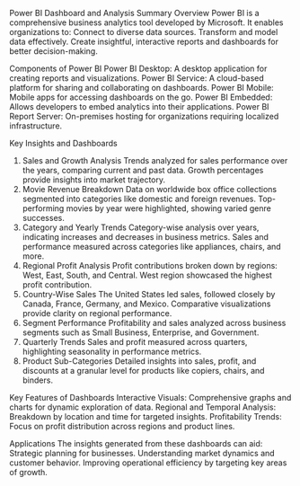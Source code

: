 Power BI Dashboard and Analysis Summary
Overview
Power BI is a comprehensive business analytics tool developed by Microsoft. It enables organizations to:
Connect to diverse data sources.
Transform and model data effectively.
Create insightful, interactive reports and dashboards for better decision-making.

Components of Power BI
Power BI Desktop: A desktop application for creating reports and visualizations.
Power BI Service: A cloud-based platform for sharing and collaborating on dashboards.
Power BI Mobile: Mobile apps for accessing dashboards on the go.
Power BI Embedded: Allows developers to embed analytics into their applications.
Power BI Report Server: On-premises hosting for organizations requiring localized infrastructure.

Key Insights and Dashboards
1. Sales and Growth Analysis
Trends analyzed for sales performance over the years, comparing current and past data.
Growth percentages provide insights into market trajectory.
2. Movie Revenue Breakdown
Data on worldwide box office collections segmented into categories like domestic and foreign revenues.
Top-performing movies by year were highlighted, showing varied genre successes.
3. Category and Yearly Trends
Category-wise analysis over years, indicating increases and decreases in business metrics.
Sales and performance measured across categories like appliances, chairs, and more.
4. Regional Profit Analysis
Profit contributions broken down by regions: West, East, South, and Central.
West region showcased the highest profit contribution.
5. Country-Wise Sales
The United States led sales, followed closely by Canada, France, Germany, and Mexico.
Comparative visualizations provide clarity on regional performance.
6. Segment Performance
Profitability and sales analyzed across business segments such as Small Business, Enterprise, and Government.
7. Quarterly Trends
Sales and profit measured across quarters, highlighting seasonality in performance metrics.
8. Product Sub-Categories
Detailed insights into sales, profit, and discounts at a granular level for products like copiers, chairs, and binders.

Key Features of Dashboards
Interactive Visuals: Comprehensive graphs and charts for dynamic exploration of data.
Regional and Temporal Analysis: Breakdown by location and time for targeted insights.
Profitability Trends: Focus on profit distribution across regions and product lines.

Applications
The insights generated from these dashboards can aid:
Strategic planning for businesses.
Understanding market dynamics and customer behavior.
Improving operational efficiency by targeting key areas of growth.

